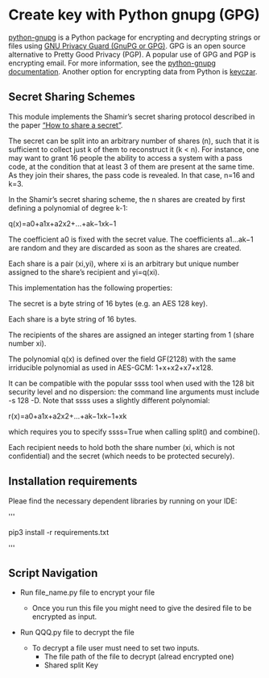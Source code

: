 

# Create key with Python gnupg (GPG)

[python-gnupg](https://code.google.com/archive/p/python-gnupg/) is a Python package for encrypting and decrypting strings or files using [GNU Privacy Guard (GnuPG or GPG)](https://en.wikipedia.org/wiki/GNU_Privacy_Guard). GPG is an open source alternative to Pretty Good Privacy (PGP). A popular use of GPG and PGP is encrypting email. For more information, see the [python-gnupg documentation](https://pythonhosted.org/python-gnupg/). Another option for encrypting data from Python is [keyczar](https://github.com/google/keyczar).

## Secret Sharing Schemes 


This module implements the Shamir’s secret sharing protocol described in the paper [“How to share a secret”](http://citeseerx.ist.psu.edu/viewdoc/download?doi=10.1.1.80.8910&rep=rep1&type=pdf).

The secret can be split into an arbitrary number of shares (n), such that it is sufficient to collect just k of them to reconstruct it (k < n). For instance, one may want to grant 16 people the ability to access a system with a pass code, at the condition that at least 3 of them are present at the same time. As they join their shares, the pass code is revealed. In that case, n=16 and k=3.

In the Shamir’s secret sharing scheme, the n shares are created by first defining a polynomial of degree k-1:

q(x)=a0+a1x+a2x2+…+ak−1xk−1

The coefficient a0 is fixed with the secret value. The coefficients a1…ak−1 are random and they are discarded as soon as the shares are created.

Each share is a pair (xi,yi), where xi is an arbitrary but unique number assigned to the share’s recipient and yi=q(xi).

This implementation has the following properties:

The secret is a byte string of 16 bytes (e.g. an AES 128 key).

Each share is a byte string of 16 bytes.

The recipients of the shares are assigned an integer starting from 1 (share number xi).

The polynomial q(x) is defined over the field GF(2128) with the same irriducible polynomial as used in AES-GCM: 1+x+x2+x7+x128.

It can be compatible with the popular ssss tool when used with the 128 bit security level and no dispersion: the command line arguments must include -s 128 -D. Note that ssss uses a slightly different polynomial:

r(x)=a0+a1x+a2x2+…+ak−1xk−1+xk

which requires you to specify ssss=True when calling split() and combine().

Each recipient needs to hold both the share number (xi, which is not confidential) and the secret (which needs to be protected securely).

## Installation requirements

Pleae find the necessary dependent libraries by running on your IDE: 

''' 

pip3 install -r requirements.txt

'''
## Script Navigation
-   Run file_name.py file to encrypt your file
    -   Once you run this file you might need to give the desired file to be encrypted as input.

-   Run QQQ.py file to decrypt the file
    -   To decrypt a file user must need to set two inputs.
        -   The file path of the file to decrypt (alread encrypted one)
        -   Shared split Key
        


